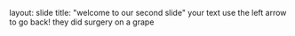 layout: slide
title: "welcome to our second slide"
your text
use the left arrow to go back!
they did surgery on a grape
